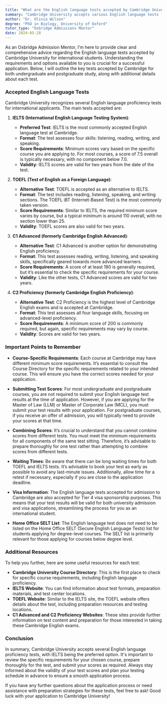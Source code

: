 ```yaml
---
title: "What are the English language tests accepted by Cambridge University for international students?"
summary: "Cambridge University accepts various English language tests for international students, including IELTS, to meet application requirements."
author: "Dr. Olivia Wilson"
degree: "PhD in Biology, University of Oxford"
tutor_type: "Oxbridge Admissions Mentor"
date: 2024-05-28
---
```


As an Oxbridge Admission Mentor, I’m here to provide clear and comprehensive advice regarding the English language tests accepted by Cambridge University for international students. Understanding the requirements and options available to you is crucial for a successful application. Below, I will outline the key tests accepted by Cambridge for both undergraduate and postgraduate study, along with additional details about each test.

### Accepted English Language Tests

Cambridge University recognizes several English language proficiency tests for international applicants. The main tests accepted are:

1. **IELTS (International English Language Testing System)**:
   - **Preferred Test**: IELTS is the most commonly accepted English language test at Cambridge. 
   - **Format**: The test assesses four skills: listening, reading, writing, and speaking.
   - **Score Requirements**: Minimum scores vary based on the specific course you are applying to. For most courses, a score of 7.5 overall is typically necessary, with no component below 7.0.
   - **Validity**: IELTS scores are valid for two years from the date of the test.

2. **TOEFL (Test of English as a Foreign Language)**:
   - **Alternative Test**: TOEFL is accepted as an alternative to IELTS.
   - **Format**: The test includes reading, listening, speaking, and writing sections. The TOEFL iBT (Internet-Based Test) is the most commonly taken version.
   - **Score Requirements**: Similar to IELTS, the required minimum score varies by course, but a typical minimum is around 110 overall, with no section lower than 25.
   - **Validity**: TOEFL scores are also valid for two years.

3. **C1 Advanced (formerly Cambridge English Advanced)**:
   - **Alternative Test**: C1 Advanced is another option for demonstrating English proficiency.
   - **Format**: This test assesses reading, writing, listening, and speaking skills, specifically geared towards more advanced learners.
   - **Score Requirements**: A score of at least 180 is generally required, but it’s essential to check the specific requirements for your course.
   - **Validity**: Like the other tests, C1 Advanced scores are valid for two years.

4. **C2 Proficiency (formerly Cambridge English Proficiency)**:
   - **Alternative Test**: C2 Proficiency is the highest level of Cambridge English exams and is accepted at Cambridge.
   - **Format**: This test assesses all four language skills, focusing on advanced-level proficiency.
   - **Score Requirements**: A minimum score of 200 is commonly required, but again, specific requirements may vary by course.
   - **Validity**: Scores are valid for two years.

### Important Points to Remember

- **Course-Specific Requirements**: Each course at Cambridge may have different minimum score requirements. It’s essential to consult the Course Directory for the specific requirements related to your intended course. This will ensure you have the correct scores needed for your application.

- **Submitting Test Scores**: For most undergraduate and postgraduate courses, you are not required to submit your English language test results at the time of application. However, if you are applying for the Master of Law (LLM) or Master of Corporate Law (MCL), you must submit your test results with your application. For postgraduate courses, if you receive an offer of admission, you will typically need to provide your scores at that time.

- **Combining Scores**: It’s crucial to understand that you cannot combine scores from different tests. You must meet the minimum requirements for all components of the same test sitting. Therefore, it’s advisable to prepare thoroughly for one test rather than attempting to combine scores from different tests.

- **Waiting Times**: Be aware that there can be long waiting times for both TOEFL and IELTS tests. It’s advisable to book your test as early as possible to avoid any last-minute issues. Additionally, allow time for a retest if necessary, especially if you are close to the application deadline.

- **Visa Information**: The English language tests accepted for admission to Cambridge are also accepted for Tier 4 visa sponsorship purposes. This means that your test results will be valid for both university admission and visa applications, streamlining the process for you as an international student.

- **Home Office SELT List**: The English language test does not need to be listed on the Home Office SELT (Secure English Language Tests) list for students applying for degree-level courses. The SELT list is primarily relevant for those applying for courses below degree level.

### Additional Resources

To help you further, here are some useful resources for each test:

- **Cambridge University Course Directory**: This is the first place to check for specific course requirements, including English language proficiency.
- **IELTS Website**: You can find information about test formats, preparation materials, and test center locations.
- **TOEFL Website**: Similar to the IELTS site, the TOEFL website offers details about the test, including preparation resources and testing locations.
- **C1 Advanced and C2 Proficiency Websites**: These sites provide further information on test content and preparation for those interested in taking these Cambridge English exams.

### Conclusion

In summary, Cambridge University accepts several English language proficiency tests, with IELTS being the preferred option. It's important to review the specific requirements for your chosen course, prepare thoroughly for the test, and submit your scores as required. Always stay informed about the validity of your test scores and plan your testing schedule in advance to ensure a smooth application process.

If you have any further questions about the application process or need assistance with preparation strategies for these tests, feel free to ask! Good luck with your application to Cambridge University!
    
